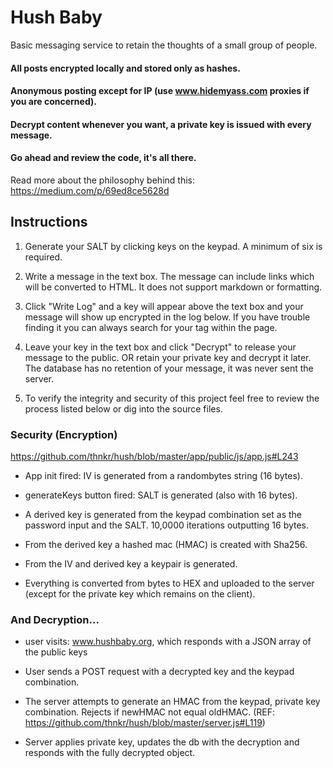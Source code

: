Hush Baby
=========
Basic messaging service to retain the thoughts of a small group of people.


#### All posts encrypted locally and stored only as hashes. 
#### Anonymous posting except for IP (use www.hidemyass.com proxies if you are concerned).
#### Decrypt content whenever you want, a private key is issued with every message.
#### Go ahead and review the code, it's all there.

Read more about the philosophy behind this: https://medium.com/p/69ed8ce5628d

## Instructions
1. Generate your SALT by clicking keys on the keypad. A minimum of six is required. 

2. Write a message in the text box. The message can include links which will be converted to HTML. It does not support markdown or formatting.

3. Click "Write Log" and a key will appear above the text box and your message will show up encrypted in the log below. If you have trouble finding it you can always search for your tag within the page. 

4. Leave your key in the text box and click "Decrypt" to release your message to the public. OR retain your private key and decrypt it later. The database has no retention of your message, it was never sent the server. 

5. To verify the integrity and security of this project feel free to review the process listed below or dig into the source files.

### Security (Encryption)
https://github.com/thnkr/hush/blob/master/app/public/js/app.js#L243

- App init fired: IV is generated from a randombytes string (16 bytes). 

- generateKeys button fired: SALT is generated (also with 16 bytes). 

- A derived key is generated from the keypad combination set as the password input and the SALT. 10,0000 iterations outputting 16 bytes. 

- From the derived key a hashed mac (HMAC) is created with Sha256. 

- From the IV and derived key a keypair is generated.

- Everything is converted from bytes to HEX and uploaded to the server (except for the private key which remains on the client). 

### And Decryption...
 
- user visits: www.hushbaby.org, which responds with a JSON array of the public keys 

- User sends a POST request with a decrypted key and the keypad combination. 

- The server attempts to generate an HMAC from the keypad, private key combination. Rejects if newHMAC not equal oldHMAC.  (REF: https://github.com/thnkr/hush/blob/master/server.js#L119)

- Server applies private key, updates the db with the decryption and responds with the fully decrypted object. 
